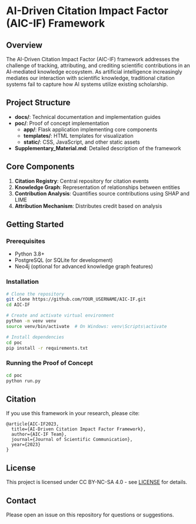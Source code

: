 # AI-Driven Citation Impact Factor (AIC-IF) Framework

## Overview

The AI-Driven Citation Impact Factor (AIC-IF) framework addresses the challenge of tracking, attributing, and crediting scientific contributions in an AI-mediated knowledge ecosystem. As artificial intelligence increasingly mediates our interaction with scientific knowledge, traditional citation systems fail to capture how AI systems utilize existing scholarship.

## Project Structure

- **docs/**: Technical documentation and implementation guides
- **poc/**: Proof of concept implementation
  - **app/**: Flask application implementing core components
  - **templates/**: HTML templates for visualization
  - **static/**: CSS, JavaScript, and other static assets
- **Supplementary_Material.md**: Detailed description of the framework

## Core Components

1. **Citation Registry**: Central repository for citation events
2. **Knowledge Graph**: Representation of relationships between entities
3. **Contribution Analysis**: Quantifies source contributions using SHAP and LIME
4. **Attribution Mechanism**: Distributes credit based on analysis

## Getting Started

### Prerequisites

- Python 3.8+
- PostgreSQL (or SQLite for development)
- Neo4j (optional for advanced knowledge graph features)

### Installation

```bash
# Clone the repository
git clone https://github.com/YOUR_USERNAME/AIC-IF.git
cd AIC-IF

# Create and activate virtual environment
python -m venv venv
source venv/bin/activate  # On Windows: venv\Scripts\activate

# Install dependencies
cd poc
pip install -r requirements.txt
```

### Running the Proof of Concept

```bash
cd poc
python run.py
```

## Citation

If you use this framework in your research, please cite:

```
@article{AIC-IF2023,
  title={AI-Driven Citation Impact Factor Framework},
  author={AIC-IF Team},
  journal={Journal of Scientific Communication},
  year={2023}
}
```

## License

This project is licensed under CC BY-NC-SA 4.0 - see [LICENSE](LICENSE) for details.

## Contact

Please open an issue on this repository for questions or suggestions. 